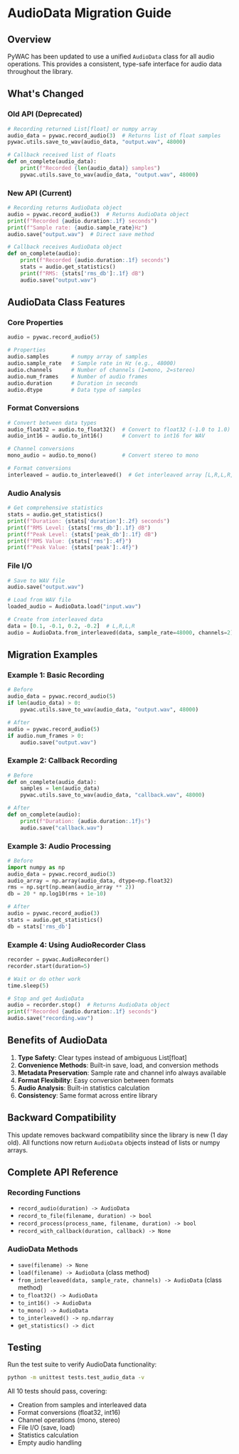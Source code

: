 # AudioData Migration Guide

## Overview

PyWAC has been updated to use a unified `AudioData` class for all audio operations. This provides a consistent, type-safe interface for audio data throughout the library.

## What's Changed

### Old API (Deprecated)
```python
# Recording returned List[float] or numpy array
audio_data = pywac.record_audio(3)  # Returns list of float samples
pywac.utils.save_to_wav(audio_data, "output.wav", 48000)

# Callback received list of floats
def on_complete(audio_data):
    print(f"Recorded {len(audio_data)} samples")
    pywac.utils.save_to_wav(audio_data, "output.wav", 48000)
```

### New API (Current)
```python
# Recording returns AudioData object
audio = pywac.record_audio(3)  # Returns AudioData object
print(f"Recorded {audio.duration:.1f} seconds")
print(f"Sample rate: {audio.sample_rate}Hz")
audio.save("output.wav")  # Direct save method

# Callback receives AudioData object
def on_complete(audio):
    print(f"Recorded {audio.duration:.1f} seconds")
    stats = audio.get_statistics()
    print(f"RMS: {stats['rms_db']:.1f} dB")
    audio.save("output.wav")
```

## AudioData Class Features

### Core Properties
```python
audio = pywac.record_audio(5)

# Properties
audio.samples       # numpy array of samples
audio.sample_rate   # Sample rate in Hz (e.g., 48000)
audio.channels      # Number of channels (1=mono, 2=stereo)
audio.num_frames    # Number of audio frames
audio.duration      # Duration in seconds
audio.dtype         # Data type of samples
```

### Format Conversions
```python
# Convert between data types
audio_float32 = audio.to_float32()  # Convert to float32 (-1.0 to 1.0)
audio_int16 = audio.to_int16()      # Convert to int16 for WAV

# Channel conversions
mono_audio = audio.to_mono()        # Convert stereo to mono

# Format conversions
interleaved = audio.to_interleaved()  # Get interleaved array [L,R,L,R,...]
```

### Audio Analysis
```python
# Get comprehensive statistics
stats = audio.get_statistics()
print(f"Duration: {stats['duration']:.2f} seconds")
print(f"RMS Level: {stats['rms_db']:.1f} dB")
print(f"Peak Level: {stats['peak_db']:.1f} dB")
print(f"RMS Value: {stats['rms']:.4f}")
print(f"Peak Value: {stats['peak']:.4f}")
```

### File I/O
```python
# Save to WAV file
audio.save("output.wav")

# Load from WAV file
loaded_audio = AudioData.load("input.wav")

# Create from interleaved data
data = [0.1, -0.1, 0.2, -0.2]  # L,R,L,R
audio = AudioData.from_interleaved(data, sample_rate=48000, channels=2)
```

## Migration Examples

### Example 1: Basic Recording
```python
# Before
audio_data = pywac.record_audio(5)
if len(audio_data) > 0:
    pywac.utils.save_to_wav(audio_data, "output.wav", 48000)

# After
audio = pywac.record_audio(5)
if audio.num_frames > 0:
    audio.save("output.wav")
```

### Example 2: Callback Recording
```python
# Before
def on_complete(audio_data):
    samples = len(audio_data)
    pywac.utils.save_to_wav(audio_data, "callback.wav", 48000)

# After
def on_complete(audio):
    print(f"Duration: {audio.duration:.1f}s")
    audio.save("callback.wav")
```

### Example 3: Audio Processing
```python
# Before
import numpy as np
audio_data = pywac.record_audio(3)
audio_array = np.array(audio_data, dtype=np.float32)
rms = np.sqrt(np.mean(audio_array ** 2))
db = 20 * np.log10(rms + 1e-10)

# After
audio = pywac.record_audio(3)
stats = audio.get_statistics()
db = stats['rms_db']
```

### Example 4: Using AudioRecorder Class
```python
recorder = pywac.AudioRecorder()
recorder.start(duration=5)

# Wait or do other work
time.sleep(5)

# Stop and get AudioData
audio = recorder.stop()  # Returns AudioData object
print(f"Recorded {audio.duration:.1f} seconds")
audio.save("recording.wav")
```

## Benefits of AudioData

1. **Type Safety**: Clear types instead of ambiguous List[float]
2. **Convenience Methods**: Built-in save, load, and conversion methods
3. **Metadata Preservation**: Sample rate and channel info always available
4. **Format Flexibility**: Easy conversion between formats
5. **Audio Analysis**: Built-in statistics calculation
6. **Consistency**: Same format across entire library

## Backward Compatibility

This update removes backward compatibility since the library is new (1 day old). All functions now return `AudioData` objects instead of lists or numpy arrays.

## Complete API Reference

### Recording Functions
- `record_audio(duration) -> AudioData`
- `record_to_file(filename, duration) -> bool`
- `record_process(process_name, filename, duration) -> bool`
- `record_with_callback(duration, callback) -> None`

### AudioData Methods
- `save(filename) -> None`
- `load(filename) -> AudioData` (class method)
- `from_interleaved(data, sample_rate, channels) -> AudioData` (class method)
- `to_float32() -> AudioData`
- `to_int16() -> AudioData`
- `to_mono() -> AudioData`
- `to_interleaved() -> np.ndarray`
- `get_statistics() -> dict`

## Testing

Run the test suite to verify AudioData functionality:

```bash
python -m unittest tests.test_audio_data -v
```

All 10 tests should pass, covering:
- Creation from samples and interleaved data
- Format conversions (float32, int16)
- Channel operations (mono, stereo)
- File I/O (save, load)
- Statistics calculation
- Empty audio handling